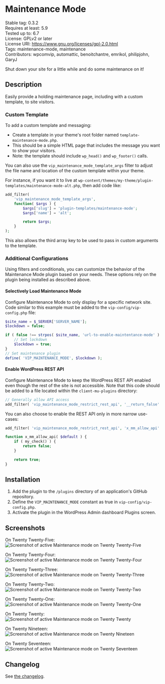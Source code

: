# Maintenance Mode

Stable tag: 0.3.2  
Requires at least: 5.9  
Tested up to: 6.7  
License: GPLv2 or later  
License URI: https://www.gnu.org/licenses/gpl-2.0.html  
Tags: maintenance-mode, maintenance  
Contributors: wpcomvip, automattic, benoitchantre, emrikol, philipjohn, GaryJ  

Shut down your site for a little while and do some maintenance on it!

## Description

Easily provide a holding maintenance page, including with a custom template, to site visitors. 

### Custom Template

To add a custom template and messaging:

 - Create a template in your theme's root folder named `template-maintenance-mode.php`.
 - This should be a simple HTML page that includes the message you want to show your visitors.
 - Note: the template should include `wp_head()` and `wp_footer()` calls.

You can also use the `vip_maintenance_mode_template_args` filter to adjust the file name and location of the custom template within your theme. 

For instance, if you want it to live at `wp-content/themes/my-theme/plugin-templates/maintenance-mode-alt.php`, then add code like:

~~~php
add_filter(
	'vip_maintenance_mode_template_args',
	function( $args ) {
		$args['slug'] = 'plugin-templates/maintenance-mode';
		$args['name'] = 'alt';

		return $args;
	}
);
~~~

This also allows the third array key to be used to pass in custom arguments to the template.

### Additional Configurations

Using filters and conditionals, you can customize the behavior of the Maintenance Mode plugin based on your needs. These options rely on the plugin being installed as described above.

#### Selectively Load Maintenance Mode
Configure Maintenance Mode to only display for a specific network site. Code similar to this example must be added to the `vip-config/vip-config.php` file:

~~~php
$site_name = $_SERVER['SERVER_NAME'];
$lockdown = false;

if ( false !== strpos( $site_name, 'url-to-enable-maintentance-mode' ) ) {
	// Set lockdown
	$lockdown = true;
}
// Set maintenance plugin
define( 'VIP_MAINTENANCE_MODE', $lockdown );
~~~

#### Enable WordPress REST API
Configure Maintenance Mode to keep the WordPress REST API enabled even though the rest of the site is not accessible. Note that this code should be added to a file located within the `client-mu-plugins` directory:

~~~php
// Generally allow API access
add_filter( 'vip_maintenance_mode_restrict_rest_api', '__return_false' );
~~~

You can also choose to enable the REST API only in more narrow use-cases:

~~~php
add_filter( 'vip_maintenance_mode_restrict_rest_api', 'x_mm_allow_api' );

function x_mm_allow_api( $default ) {
	if ( my_check() ) { 
		return false;
	}

	return true;
}
~~~

## Installation

1. Add the plugin to the `/plugins` directory of an application's GitHub repository.
2. Define the `VIP_MAINTENANCE_MODE` constant as true in `vip-config/vip-config.php`.
3. Activate the plugin in the WordPress Admin dashboard Plugins screen.

## Screenshots

On Twenty Twenty-Five:  
![Screenshot of active Maintenance mode on Twenty Twenty-Five](.wordpress-org/screenshot-8.png)

On Twenty Twenty-Four:  
![Screenshot of active Maintenance mode on Twenty Twenty-Four](.wordpress-org/screenshot-7.png)

On Twenty Twenty-Three:  
![Screenshot of active Maintenance mode on Twenty Twenty-Three](.wordpress-org/screenshot-6.png)

On Twenty Twenty-Two:  
![Screenshot of active Maintenance mode on Twenty Twenty-Two](.wordpress-org/screenshot-5.png)

On Twenty Twenty-One:  
![Screenshot of active Maintenance mode on Twenty Twenty-One](.wordpress-org/screenshot-4.png)

On Twenty Twenty:  
![Screenshot of active Maintenance mode on Twenty Twenty](.wordpress-org/screenshot-3.png)

On Twenty Nineteen:  
![Screenshot of active Maintenance mode on Twenty Nineteen](.wordpress-org/screenshot-2.png)

On Twenty Seventeen:  
![Screenshot of active Maintenance mode on Twenty Seventeen](.wordpress-org/screenshot-1.png)

## Changelog

See [the changelog](CHANGELOG.md).

